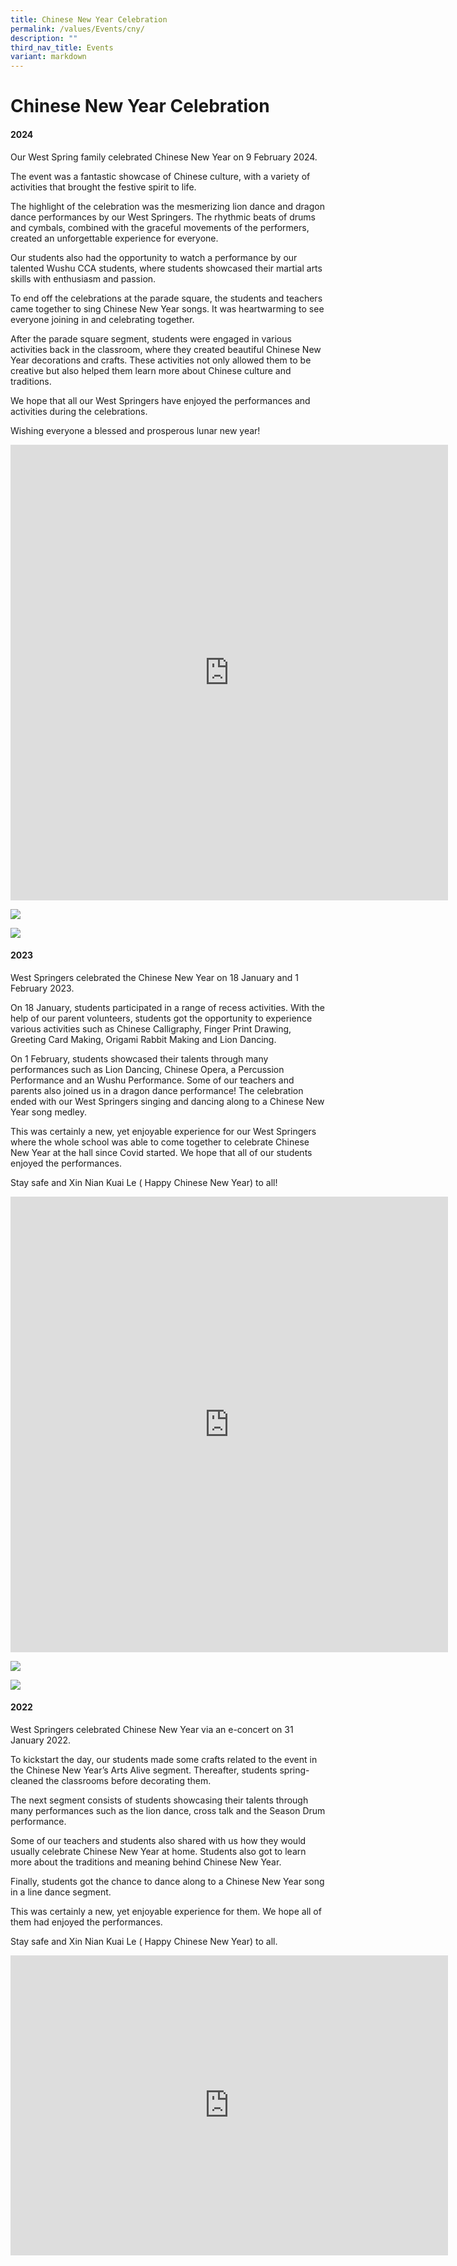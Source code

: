 ```yaml
---
title: Chinese New Year Celebration
permalink: /values/Events/cny/
description: ""
third_nav_title: Events
variant: markdown
---
```

# Chinese New Year Celebration 

#### 2024

Our West Spring family celebrated Chinese New Year on 9 February 2024.

The event was a fantastic showcase of Chinese culture, with a variety of activities that brought the festive spirit to life.

The highlight of the celebration was the mesmerizing lion dance and dragon dance performances by our West Springers. The rhythmic beats of drums and cymbals, combined with the graceful movements of the performers, created an unforgettable experience for everyone.

Our students also had the opportunity to watch a performance by our talented Wushu CCA students, where students showcased their martial arts skills with enthusiasm and passion.

To end off the celebrations at the parade square, the students and teachers came together to sing Chinese New Year songs. It was heartwarming to see everyone joining in and celebrating together.

After the parade square segment, students were engaged in various activities back in the classroom, where they created beautiful Chinese New Year decorations and crafts. These activities not only allowed them to be creative but also helped them learn more about Chinese culture and traditions.

We hope that all our West Springers have enjoyed the performances and activities during the celebrations.

Wishing everyone a blessed and prosperous lunar new year!

<iframe allowfullscreen="true" height="729" width="700" frameborder="0" src="https://docs.google.com/presentation/d/1qD_6ELf56Z2c70bQ0kYRwk-FlPKXfKgkPp5RPEAmM_Q/embed?start=false&amp;loop=false&amp;delayms=3000"></iframe>

![](/images/CNY2024/1.png)

![](/images/CNY2024/2.png)


#### 2023

West Springers celebrated the Chinese New Year on 18 January and 1 February 2023.

On 18 January, students participated in a range of recess activities. With the help of our parent volunteers, students got the opportunity to experience various activities such as Chinese Calligraphy, Finger Print Drawing, Greeting Card Making, Origami Rabbit Making and Lion Dancing.

On 1 February, students showcased their talents through many performances such as Lion Dancing, Chinese Opera, a Percussion Performance and an Wushu Performance. Some of our teachers and parents also joined us in a dragon dance performance! The celebration ended with our West Springers singing and dancing along to a Chinese New Year song medley.

This was certainly a new, yet enjoyable experience for our West Springers where the whole school was able to come together to celebrate Chinese New Year at the hall since Covid started. We hope that all of our students enjoyed the performances.

Stay safe and Xin Nian Kuai Le ( Happy Chinese New Year) to all!

<iframe allowfullscreen="true" height="729" width="700" frameborder="0" src="https://docs.google.com/presentation/d/e/2PACX-1vRai7vDVttyXq_WgHNwzxdH7a0wIHwbXXq4do_nKsDv8DX98f0BLoUJcIVmkwv33g/embed?start=false&amp;loop=false&amp;delayms=3000"></iframe>

![](/images/Cny2023/updated%20reflection%201.jpg)

![](/images/Cny2023/updated%20reflection%202.jpg)

#### 2022 

West Springers celebrated Chinese New Year via an e-concert on 31 January 2022.

To kickstart the day, our students made some crafts related to the event in the Chinese New Year’s Arts Alive segment. Thereafter, students spring-cleaned the classrooms before decorating them.

The next segment consists of students showcasing their talents through many performances such as the lion dance, cross talk and the Season Drum performance.

Some of our teachers and students also shared with us how they would usually celebrate Chinese New Year at home. Students also got to learn more about the traditions and meaning behind Chinese New Year.

Finally, students got the chance to dance along to a Chinese New Year song in a line dance segment.

This was certainly a new, yet enjoyable experience for them. We hope all of them had enjoyed the performances.

Stay safe and Xin Nian Kuai Le ( Happy Chinese New Year) to all.

<iframe src="https://docs.google.com/presentation/d/e/2PACX-1vR2xCBgpW-g-_lUToXPgkX7gcVunIygPV8AvEz4gqUsL7wDxdfwh_VYTpu3E0PsiRjdZkFDXgOUwZL1/embed?start=true&amp;loop=true&amp;delayms=3000" frameborder="0" width="700" height="480" allowfullscreen="true"></iframe>